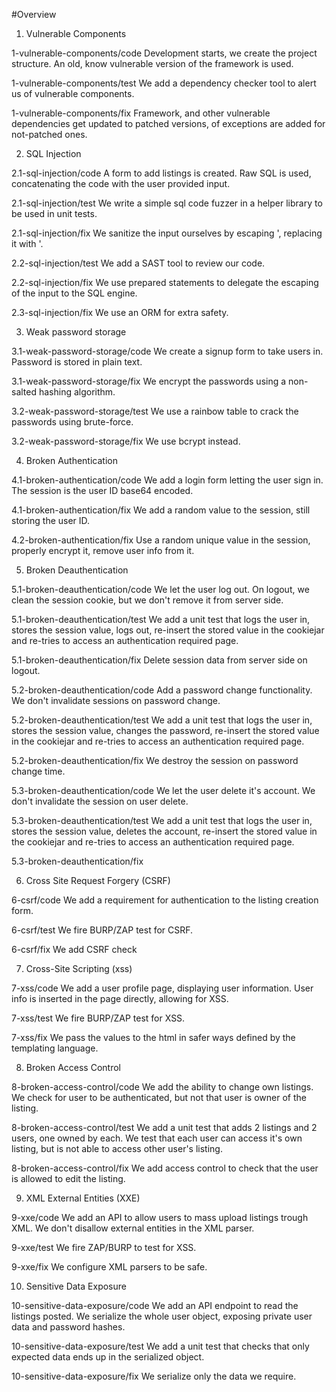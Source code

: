 #Overview

1. Vulnerable Components

1-vulnerable-components/code
Development starts, we create the project structure. An old, know vulnerable version of the framework is used.

1-vulnerable-components/test
We add a dependency checker tool to alert us of vulnerable components.

1-vulnerable-components/fix
Framework, and other vulnerable dependencies get updated to patched versions, of exceptions are added for not-patched ones.

2. SQL Injection

2.1-sql-injection/code
A form to add listings is created. Raw SQL is used, concatenating the code with the user provided input.

2.1-sql-injection/test
We write a simple sql code fuzzer in a helper library to be used in unit tests.

2.1-sql-injection/fix
We sanitize the input ourselves by escaping ', replacing it with \'.

2.2-sql-injection/test
We add a SAST tool to review our code.

2.2-sql-injection/fix
We use prepared statements to delegate the escaping of the input to the SQL engine.

2.3-sql-injection/fix
We use an ORM for extra safety.

3. Weak password storage

3.1-weak-password-storage/code
We create a signup form to take users in. Password is stored in plain text.

3.1-weak-password-storage/fix
We encrypt the passwords using a non-salted hashing algorithm.

3.2-weak-password-storage/test
We use a rainbow table to crack the passwords using brute-force.

3.2-weak-password-storage/fix
We use bcrypt instead.

4. Broken Authentication

4.1-broken-authentication/code
We add a login form letting the user sign in. The session is the user ID base64 encoded.

4.1-broken-authentication/fix
We add a random value to the session, still storing the user ID.

4.2-broken-authentication/fix
Use a random unique value in the session, properly encrypt it, remove user info from it.

5. Broken Deauthentication

5.1-broken-deauthentication/code
We let the user log out. On logout, we clean the session cookie, but we don't remove it from server side.

5.1-broken-deauthentication/test
We add a unit test that logs the user in, stores the session value, logs out, re-insert the stored value in the cookiejar and re-tries to access an authentication required page.

5.1-broken-deauthentication/fix
Delete session data from server side on logout.

5.2-broken-deauthentication/code
Add a password change functionality. We don't invalidate sessions on password change.

5.2-broken-deauthentication/test
We add a unit test that logs the user in, stores the session value, changes the password, re-insert the stored value in the cookiejar and re-tries to access an authentication required page.

5.2-broken-deauthentication/fix
We destroy the session on password change time.

5.3-broken-deauthentication/code
We let the user delete it's account. We don't invalidate the session on user delete.

5.3-broken-deauthentication/test
We add a unit test that logs the user in, stores the session value, deletes the account, re-insert the stored value in the cookiejar and re-tries to access an authentication required page.

5.3-broken-deauthentication/fix

6. Cross Site Request Forgery (CSRF)

6-csrf/code
We add a requirement for authentication to the listing creation form.

6-csrf/test
We fire BURP/ZAP test for CSRF.

6-csrf/fix
We add CSRF check

7. Cross-Site Scripting (xss)

7-xss/code
We add a user profile page, displaying user information. User info is inserted in the page directly, allowing for XSS.

7-xss/test
We fire BURP/ZAP test for XSS.

7-xss/fix
We pass the values to the html in safer ways defined by the templating language.

8. Broken Access Control

8-broken-access-control/code
We add the ability to change own listings. We check for user to be authenticated, but not that user is owner of the listing.

8-broken-access-control/test
We add a unit test that adds 2 listings and 2 users, one owned by each. We test that each user can access it's own listing, but is not able to access other user's listing.

8-broken-access-control/fix
We add access control to check that the user is allowed to edit the listing.

9. XML External Entities (XXE)

9-xxe/code
We add an API to allow users to mass upload listings trough XML. We don't disallow external entities in the XML parser.

9-xxe/test
We fire ZAP/BURP to test for XSS.

9-xxe/fix
We configure XML parsers to be safe.

10. Sensitive Data Exposure

10-sensitive-data-exposure/code
We add an API endpoint to read the listings posted. We serialize the whole user object, exposing private user data and password hashes.

10-sensitive-data-exposure/test
We add a unit test that checks that only expected data ends up in the serialized object.

10-sensitive-data-exposure/fix
We serialize only the data we require.